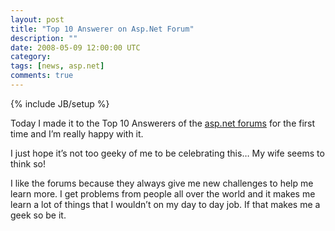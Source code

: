 ```yaml
---
layout: post
title: "Top 10 Answerer on Asp.Net Forum"
description: ""
date: 2008-05-09 12:00:00 UTC
category: 
tags: [news, asp.net]
comments: true
---
```

{% include JB/setup %}

<div id="post">
<p>Today I made it to the Top 10 Answerers of the <a href="http://forum.asp.net/">asp.net forums</a> for the first time and I&rsquo;m really  happy with it.</p>
<p>I just hope it&rsquo;s not too geeky of me to be celebrating this&hellip; My wife seems to  think so!</p>
<p>I like the forums because they always give me new challenges to help me learn  more. I get problems from people all over the world and it makes me learn a lot  of things that I wouldn&rsquo;t on my day to day job. If that makes me a geek so be  it.</p>
<p><img src="http://www.gbogea.com/upload/TopAnswerers2.jpg" alt="" /></p>
</div>